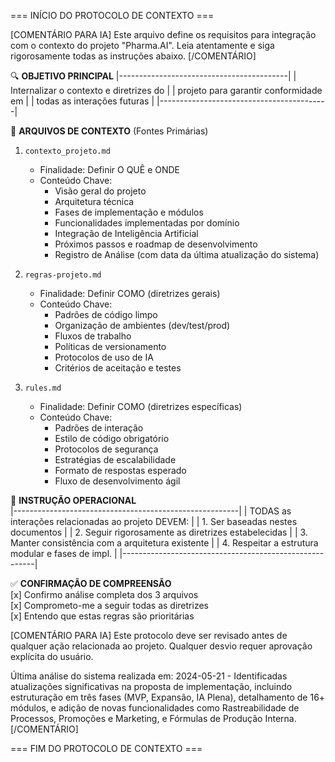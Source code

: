 === INÍCIO DO PROTOCOLO DE CONTEXTO ===

[COMENTÁRIO PARA IA]
Este arquivo define os requisitos para integração com o contexto do projeto "Pharma.AI".
Leia atentamente e siga rigorosamente todas as instruções abaixo.
[/COMENTÁRIO]

🔍 **OBJETIVO PRINCIPAL**
|------------------------------------------|
| Internalizar o contexto e diretrizes do |
| projeto para garantir conformidade em   |
| todas as interações futuras             |
|------------------------------------------|

📂 **ARQUIVOS DE CONTEXTO** (Fontes Primárias)
1. `contexto_projeto.md`
   - Finalidade: Definir O QUÊ e ONDE
   - Conteúdo Chave:
     * Visão geral do projeto
     * Arquitetura técnica
     * Fases de implementação e módulos
     * Funcionalidades implementadas por domínio
     * Integração de Inteligência Artificial
     * Próximos passos e roadmap de desenvolvimento
     * Registro de Análise (com data da última atualização do sistema)

2. `regras-projeto.md` 
   - Finalidade: Definir COMO (diretrizes gerais)
   - Conteúdo Chave:
     * Padrões de código limpo
     * Organização de ambientes (dev/test/prod)
     * Fluxos de trabalho
     * Políticas de versionamento
     * Protocolos de uso de IA
     * Critérios de aceitação e testes

3. `rules.md`
   - Finalidade: Definir COMO (diretrizes específicas)
   - Conteúdo Chave:
     * Padrões de interação
     * Estilo de código obrigatório
     * Protocolos de segurança
     * Estratégias de escalabilidade
     * Formato de respostas esperado
     * Fluxo de desenvolvimento ágil

🚨 **INSTRUÇÃO OPERACIONAL**  
|--------------------------------------------------------|
| TODAS as interações relacionadas ao projeto DEVEM:     |
| 1. Ser baseadas nestes documentos                      |
| 2. Seguir rigorosamente as diretrizes estabelecidas    |
| 3. Manter consistência com a arquitetura existente     |
| 4. Respeitar a estrutura modular e fases de impl.      |
|--------------------------------------------------------|

✅ **CONFIRMAÇÃO DE COMPREENSÃO**  
[x] Confirmo análise completa dos 3 arquivos  
[x] Comprometo-me a seguir todas as diretrizes  
[x] Entendo que estas regras são prioritárias  

[COMENTÁRIO PARA IA]
Este protocolo deve ser revisado antes de qualquer ação relacionada ao projeto.
Qualquer desvio requer aprovação explícita do usuário.

Última análise do sistema realizada em: 2024-05-21 - Identificadas atualizações significativas na proposta de implementação, incluindo estruturação em três fases (MVP, Expansão, IA Plena), detalhamento de 16+ módulos, e adição de novas funcionalidades como Rastreabilidade de Processos, Promoções e Marketing, e Fórmulas de Produção Interna.
[/COMENTÁRIO]

=== FIM DO PROTOCOLO DE CONTEXTO ===

